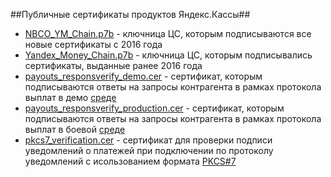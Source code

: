 ##Публичные сертификаты продуктов Яндекс.Кассы##

* [NBCO_YM_Chain.p7b][] - ключница ЦС, которым подписываются все новые сертификаты с 2016 года  
* [Yandex_Money_Chain.p7b][] - ключница ЦС, которым подписывались сертификаты, выданные ранее 2016 года  
* [payouts_responsverify_demo.cer][] - сертификат, которым подписываются ответы на запросы контрагента в рамках протокола выплат в демо [среде][]   
* [payouts_responsverify_production.cer][] - сертификат, которым подписываются ответы на запросы контрагента в рамках протокола выплат в боевой [среде][]  
* [pkcs7_verification.cer][] - сертификат для проверки подписи уведомлений о платежей при подключении по протоколу уведомлений с исользованием формата [PKCS#7][]  

[NBCO_YM_Chain.p7b]: https://github.com/yandex-money/yandex-money-joinup/blob/master/sertificates/NBCO_YM_Chain.p7b  
[Yandex_Money_Chain.p7b]: https://github.com/yandex-money/yandex-money-joinup/blob/master/sertificates/Yandex_Money_Chain.p7b  
[payouts_responsverify_demo.cer]: https://github.com/yandex-money/yandex-money-joinup/blob/master/sertificates/payouts_responsverify_demo.cer  
[payouts_responsverify_production.cer]: https://github.com/yandex-money/yandex-money-joinup/blob/master/sertificates/payouts_responsverify_production.cer  
[pkcs7_verification.cer]: https://github.com/yandex-money/yandex-money-joinup/blob/master/sertificates/pkcs7_verification.cer
[среде]: https://tech.yandex.ru/money/doc/payment-solution/payout/intro-docpage/
[PKCS#7]: https://tech.yandex.ru/money/doc/payment-solution/payment-notifications/payment-notifications-http-docpage/
